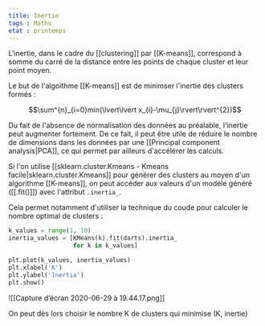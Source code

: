 ```yaml
---
title: Inertie
tags : Maths
etat : printemps
---
```


L'inertie, dans le cadre du [[clustering]] par [[K-means]], correspond à somme du carré de la distance entre les points de chaque cluster et leur point moyen.

Le but de l'algoithme [[K-means]] est de minimser l'inertie des clusters formés :

$$\sum^{n}_{i=0}min(\lvert\lvert x_{i}-\mu_{j}\rvert\rvert^{2})$$

Du fait de l'absence de normalisation des données au préalable, l'inertie peut augmenter fortement. De ce fait, il peut être utile de réduire le nombre de dimensions dans les données par une [[Principal component analysis|PCA]], ce qui permet par ailleurs d'accélérer les calculs.

Si l'on utilise [[sklearn.cluster.Kmeans - Kmeans facile\|sklearn.cluster.Kmeans]] pour générer des clusters au moyen d'un algorithme [[K-means]], on peut accéder aux valeurs d'un modèle généré ([[.fit()]]) avec l'attribut `.inertia_`.

Cela permet notamment d'utiliser la technique du coude pour calculer le nombre optimal de clusters :

```python
k_values = range(1, 10)
inertia_values = [KMeans(k).fit(darts).inertia_
                  for k in k_values]

plt.plot(k_values, inertia_values)
plt.xlabel('K')
plt.ylabel('Inertia')
plt.show()
````
![[Capture d’écran 2020-06-29 à 19.44.17.png]]

On peut dès lors choisir le nombre K de clusters qui minimise (K, inertie)